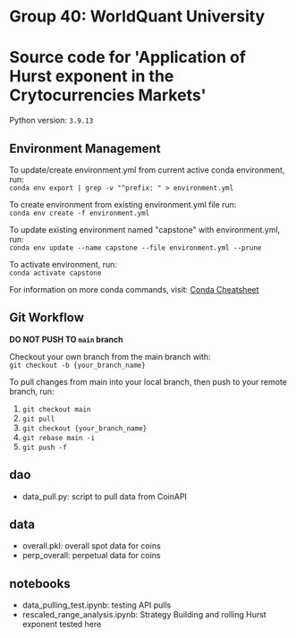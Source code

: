 # Group 40: WorldQuant University
# Source code for 'Application of Hurst exponent in the Crytocurrencies Markets'

Python version: `3.9.13`

## Environment Management
To update/create environment.yml from current active conda environment, run:  
`conda env export | grep -v "^prefix: " > environment.yml`

To create environment from existing environment.yml file run:  
`conda env create -f environment.yml`

To update existing environment named "capstone" with environment.yml, run:  
`conda env update --name capstone --file environment.yml --prune`

To activate environment, run:  
`conda activate capstone`

For information on more conda commands, visit: [Conda Cheatsheet](https://docs.conda.io/projects/conda/en/4.6.0/_downloads/52a95608c49671267e40c689e0bc00ca/conda-cheatsheet.pdf)

## Git Workflow

**DO NOT PUSH TO `main` branch**

Checkout your own branch from the main branch with:  
`git checkout -b {your_branch_name}`

To pull changes from main into your local branch, then push to your remote branch, run:  
1. `git checkout main`
2. `git pull`
3. `git checkout {your_branch_name}`
4. `git rebase main -i`
5. `git push -f`

## dao
- data_pull.py: script to pull data from CoinAPI

## data
- overall.pkl: overall spot data for coins
- perp_overall: perpetual data for coins

## notebooks
- data_pulling_test.ipynb: testing API pulls
- rescaled_range_analysis.ipynb: Strategy Building and rolling Hurst exponent tested here



